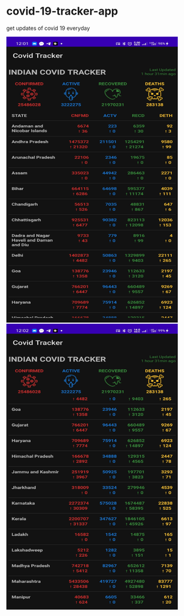 # covid-19-tracker-app
get updates of covid 19 everyday

<img src="app/src/covid19tracker.jpg" alt="alt text" width="450" height="750">
<img src="app/src/covidtracker.jpg" alt="alt text" width="450" height="750">
